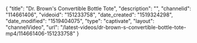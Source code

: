 {
    "title": "Dr. Brown's Convertible Bottle Tote",
    "description": "",
    "channelid": "114661406",
    "videoid": "151233758",
    "date_created": "1519324298",
    "date_modified": "1519404075",
    "type": "captivate",
    "layout": "channelVideo",
    "url": "\/latest-videos\/dr-brown-s-convertible-bottle-tote-mp4\/114661406-151233758"
}